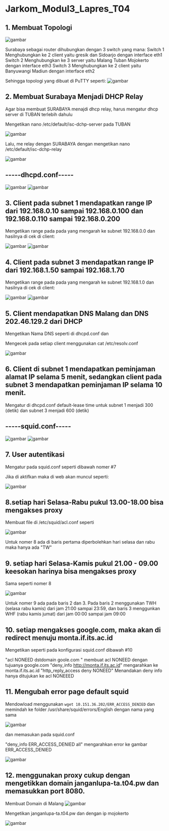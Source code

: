 # Jarkom_Modul3_Lapres_T04

## 1. Membuat Topologi

![gambar](https://user-images.githubusercontent.com/55182321/100518547-cb5aab00-31c4-11eb-907b-e6d375f3bea1.png)

Surabaya sebagai router dihubungkan dengan 3 switch yang mana:
Switch 1 Menghubungkan ke 2 client yaitu gresik dan Sidoarjo dengan interface eth1
Switch 2 Menghubungkan ke 3 server yaitu Malang Tuban Mojokerto dengan interface eth3
Switch 3 Menghubungkan ke 2 client yaitu Banyuwangi Madiun dengan interface eth2


Sehingga topologi yang dibuat di PuTTY seperti:
![gambar](https://user-images.githubusercontent.com/55182321/100518551-d9103080-31c4-11eb-99d1-f963091c1f8c.png)

## 2. Membuat Surabaya Menjadi DHCP Relay

Agar bisa membuat SURABAYA menajdi dhcp relay, harus mengatur dhcp server di TUBAN terlebih dahulu

Mengetikan nano /etc/default/isc-dchp-server pada TUBAN

![gambar](https://user-images.githubusercontent.com/55182321/100518929-41f8a800-31c7-11eb-9288-0359ee027a6c.png)

Lalu, me relay dengan SURABAYA dengan mengetikan nano /etc/default/isc-dchp-relay

![gambar](https://user-images.githubusercontent.com/55182321/100519007-c4816780-31c7-11eb-862e-b6de94ded614.png)

## -----dhcpd.conf-----

![gambar](https://user-images.githubusercontent.com/55182321/100519033-eaa70780-31c7-11eb-82ca-465ff680eaf8.png)
![gambar](https://user-images.githubusercontent.com/55182321/100519274-85541600-31c9-11eb-928a-4257b3735c61.png)



## 3. Client pada subnet 1 mendapatkan range IP dari 192.168.0.10 sampai 192.168.0.100 dan 192.168.0.110 sampai 192.168.0.200

Mengetikan range pada pada yang mengarah ke subnet 192.168.0.0 dan hasilnya di cek di client: 

![gambar](https://user-images.githubusercontent.com/55182321/100519102-67d27c80-31c8-11eb-8d1b-c3258352787d.png)
![gambar](https://user-images.githubusercontent.com/55182321/100519105-6b660380-31c8-11eb-9739-80226b089ad7.png)

## 4. Client pada subnet 3 mendapatkan range IP dari 192.168.1.50 sampai 192.168.1.70

Mengetikan range pada pada yang mengarah ke subnet 192.168.1.0 dan hasilnya di cek di client:

![gambar](https://user-images.githubusercontent.com/55182321/100519472-a9642700-31ca-11eb-9584-3d0d9a1f48d0.png)
![gambar](https://user-images.githubusercontent.com/55182321/100519477-ac5f1780-31ca-11eb-8e75-5b14f0dfca43.png)

## 5. Client mendapatkan DNS Malang dan DNS 202.46.129.2 dari DHCP

Mengetikan Nama DNS seperti di dhcpd.conf dan 

Mengecek pada setiap client menggunakan cat /etc/resolv.conf

![gambar](https://user-images.githubusercontent.com/55182321/100519529-0fe94500-31cb-11eb-8e08-8721ef2016b2.png)

## 6. Client di subnet 1 mendapatkan peminjaman alamat IP selama 5 menit, sedangkan client pada subnet 3 mendapatkan peminjaman IP selama 10 menit.

Mengatur di dhcpd.conf default-lease time untuk subnet 1 menjadi 300 (detik) dan subnet 3 menjadi 600 (detik)

## -----squid.conf----- 

![gambar](https://user-images.githubusercontent.com/55182321/100520363-044c4d00-31d0-11eb-8a3f-dad40b942879.png)
![gambar](https://user-images.githubusercontent.com/55182321/100520369-08786a80-31d0-11eb-8f21-c6ecb75bb013.png)


## 7. User autentikasi 

Mengatur pada squid.conf seperti dibawah nomer #7 

Jika di aktifkan maka di web akan muncul seperti:

![gambar](https://user-images.githubusercontent.com/55182321/100519933-9ef75c80-31cd-11eb-9d7b-a78b2f469449.png)

## 8.setiap hari Selasa-Rabu pukul 13.00-18.00 bisa mengakses proxy

Membuat file di /etc/squid/acl.conf seperti

![gambar](https://user-images.githubusercontent.com/55182321/100520481-70c74c00-31d0-11eb-9617-27bfac1f1416.png)

Untuk nomer 8 ada di baris pertama diperbolehkan hari selasa dan rabu maka hanya ada "TW" 

## 9. setiap hari Selasa-Kamis pukul 21.00 - 09.00 keesokan harinya bisa mengakses proxy

Sama seperti nomer 8 

![gambar](https://user-images.githubusercontent.com/55182321/100520481-70c74c00-31d0-11eb-9617-27bfac1f1416.png)

Untuk nomer 9 ada pada baris 2 dan 3. Pada baris 2 menggunakan TWH (selasa rabu kamis) dari jam 21:00 sampai 23:59, dan baris 3 menggunkan WHF (rabu kamis jumat) dari jam 00:00 sampai jam 09:00

## 10. setiap mengakses google.com, maka akan di redirect menuju monta.if.its.ac.id

Mengetikan seperti pada konfigurasi squid.conf dibawah #10


"acl NONEED dstdomain goole.com " membuat acl NONEED dengan tujuanya google.com
"deny_info http://monta.if.its.ac.id" mengarahkan ke monta.if.its.ac.id
"http_reply_access deny NONEED" Menandakan deny info hanya ditujukan ke acl NONEEED

## 11. Mengubah error page default squid

Mendowload menggunakan `wget 10.151.36.202/ERR_ACCESS_DENIED` dan memindah ke folder /usr/share/squid/errors/English dengan nama yang sama 

![gambar](https://user-images.githubusercontent.com/55182321/100521036-ca7d4580-31d3-11eb-9cfd-5974ea174bcc.png)

dan memasukan pada squid.conf 

"deny_info ERR_ACCESS_DENIED all" mengarahkan error ke gambar ERR_ACCESS_DENIED

![gambar](https://user-images.githubusercontent.com/55182321/100521251-ed5c2980-31d4-11eb-9a99-311fc126ee1f.png)

## 12. menggunakan proxy cukup dengan mengetikkan domain janganlupa-ta.t04.pw dan memasukkan port 8080. 

Membuat Domain di Malang 
![gambar](https://user-images.githubusercontent.com/55182321/100521141-6d35c400-31d4-11eb-9ec1-639baff3737e.png)

Mengetikan janganlupa-ta.t04.pw dan dengan ip mojokerto

![gambar](https://user-images.githubusercontent.com/55182321/100521144-71fa7800-31d4-11eb-84bd-9b2594354a4d.png)


